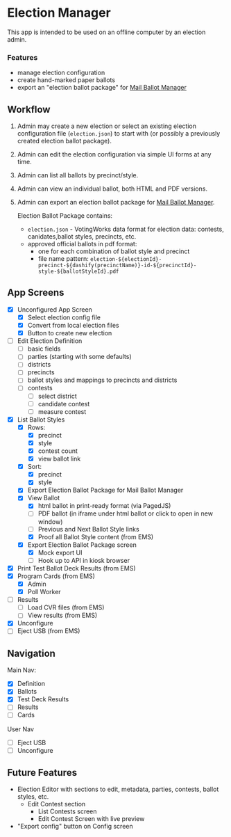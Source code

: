 # Election Manager

This app is intended to be used on an offline computer by an election admin.

### Features

- manage election configuration
- create hand-marked paper ballots
- export an "election ballot package" for [Mail Ballot Manager](https://github.com/votingworks/mail-ballot-manager)

## Workflow

1. Admin may create a new election or select an existing election configuration file (`election.json`) to start with (or possibly a previously created election ballot package).
2. Admin can edit the election configuration via simple UI forms at any time.
3. Admin can list all ballots by precinct/style.
4. Admin can view an individual ballot, both HTML and PDF versions.
5. Admin can export an election ballot package for [Mail Ballot Manager](https://github.com/votingworks/mail-ballot-manager).

   Election Ballot Package contains:

   - `election.json` - VotingWorks data format for election data: contests, canidates,ballot styles, precincts, etc.
   - approved official ballots in pdf format:
     - one for each combination of ballot style and precinct
     - file name pattern: `election-${electionId}-precinct-${dashify(precinctName)}-id-${precinctId}-style-${ballotStyleId}.pdf`

## App Screens

- [x] Unconfigured App Screen
  - [x] Select election config file
  - [x] Convert from local election files
  - [x] Button to create new election
- [ ] Edit Election Definition
  - [ ] basic fields
  - [ ] parties (starting with some defaults)
  - [ ] districts
  - [ ] precincts
  - [ ] ballot styles and mappings to precincts and districts
  - [ ] contests
    - [ ] select district
    - [ ] candidate contest
    - [ ] measure contest
- [x] List Ballot Styles
  - [x] Rows:
    - [x] precinct
    - [x] style
    - [x] contest count
    - [x] view ballot link
  - [x] Sort:
    - [x] precinct
    - [x] style
  - [x] Export Election Ballot Package for Mail Ballot Manager
  - [x] View Ballot
    - [x] html ballot in print-ready format (via PagedJS)
    - [ ] PDF ballot (in iframe under html ballot or click to open in new window)
    - [ ] Previous and Next Ballot Style links
    - [x] Proof all Ballot Style content (from EMS)
  - [x] Export Election Ballot Package screen
    - [x] Mock export UI
    - [ ] Hook up to API in kiosk browser
- [x] Print Test Ballot Deck Results (from EMS)
- [x] Program Cards (from EMS)
  - [x] Admin
  - [x] Poll Worker
- [ ] Results
  - [ ] Load CVR files (from EMS)
  - [ ] View results (from EMS)
- [x] Unconfigure
- [ ] Eject USB (from EMS)

## Navigation

Main Nav:

- [x] Definition
- [x] Ballots
- [x] Test Deck Results
- [ ] Results
- [ ] Cards

User Nav

- [ ] Eject USB
- [ ] Unconfigure

## Future Features

- Election Editor with sections to edit, metadata, parties, contests, ballot styles, etc.
  - Edit Contest section
    - List Contests screen
    - Edit Contest Screen with live preview
- "Export config" button on Config screen
